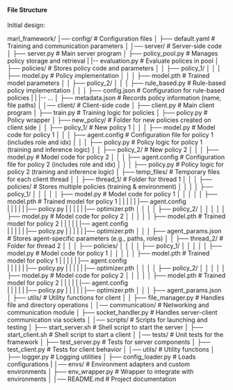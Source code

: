 #### File Structure
Initial design:

marl_framework/
│── config/                         # Configuration files
│   ├── default.yaml                 # Training and communication parameters
│
│── server/                          # Server-side code
│   ├── server.py                     # Main server program
│   ├── policy_pool.py                # Manages policy storage and retrieval
|   |-- evaluation.py                 # Evaluate polices in pool
│   ├── policies/                     # Stores policy code and parameters
│   │   ├── policy_1/
│   │   │   ├── model.py              # Policy implementation
│   │   │   ├── model.pth             # Trained model parameters
│   │   ├── policy_2/
│   │   │   ├── rule_based.py         # Rule-based policy implementation
│   │   │   ├── config.json           # Configuration for rule-based policies
|   |   |-- ...
│   ├── metadata.json                 # Records policy information (name, file paths)
│
│── client/                          # Client-side code
│   ├── client.py                     # Main client program
│   ├── train.py                      # Training logic for policies
│   ├── policy.py                     # Policy wrapper
│   ├── new_policy/                   # Folder for new policies created on client side
│   │   ├── policy_1/                 # New policy 1
│   │   │   ├── model.py              # Model code for policy 1
│   │   │   ├── agent.config          # Configuration file for policy 1 (includes role and idx)
│   │   │   ├── policy.py             # Policy logic for policy 1 (training and inference logic)
│   │   ├── policy_2/                 # New policy 2
│   │   │   ├── model.py              # Model code for policy 2
│   │   │   ├── agent.config          # Configuration file for policy 2 (includes role and idx)
│   │   │   ├── policy.py             # Policy logic for policy 2 (training and inference logic)
│   ├── temp_files/                   # Temporary files for each client thread
│   │   ├── thread_1/                 # Folder for thread 1
│   │   │   ├── policies/             # Stores multiple policies (training & environment)
│   │   │   │   ├── policy_1/
│   │   │   │   │   ├── model.py      # Model code for policy 1
│   │   │   │   │   ├── model.pth     # Trained model for policy 1
|   |   |   |   |   |── agent.config  
|   |   |   |   |   |── policy.py
|   |   |   |   |   |── optimizer.pth
│   │   │   │   ├── policy_2/
│   │   │   │   │   ├── model.py      # Model code for policy 2
│   │   │   │   │   ├── model.pth     # Trained model for policy 2
|   |   |   |   |   |── agent.config  
|   |   |   |   |   |── policy.py
|   |   |   |   |   |── optimizer.pth
│   │   │   ├── agent_params.json     # Stores agent-specific parameters (e.g., paths, roles)
│   │   ├── thread_2/                 # Folder for thread 2
│   │   │   ├── policies/
│   │   │   │   ├── policy_1/
│   │   │   │   │   ├── model.py      # Model code for policy 1
│   │   │   │   │   ├── model.pth     # Trained model for policy 1
|   |   |   |   |   |── agent.config  
|   |   |   |   |   |── policy.py
|   |   |   |   |   |── optimizer.pth
│   │   │   │   ├── policy_2/
│   │   │   │   │   ├── model.py      # Model code for policy 2
│   │   │   │   │   ├── model.pth     # Trained model for policy 2
|   |   |   |   |   |── agent.config  
|   |   |   |   |   |── policy.py
|   |   |   |   |   |── optimizer.pth
│   │   │   ├── agent_params.json     
│   ├── utils/                        # Utility functions for client
│   │   ├── file_manager.py           # Handles file and directory operations
│
│── communication/                    # Networking and communication module
│   ├── socket_handler.py              # Handles server-client communication via sockets
│
│── scripts/                          # Scripts for launching and testing
│   ├── start_server.sh                # Shell script to start the server
│   ├── start_client.sh                # Shell script to start a client
│
│── tests/                            # Unit tests for the framework
│   ├── test_server.py                 # Tests for server components
│   ├── test_client.py                 # Tests for client behavior
│
│── utils/                            # Utility functions
│   ├── logger.py                      # Logging utilities
│   ├── config_loader.py               # Loads configurations
|
│── envs/                             # Environment adapters and custom environments
│   ├── env_wrapper.py                # Wrapper to integrate with environments
│
│── README.md                         # Project documentation